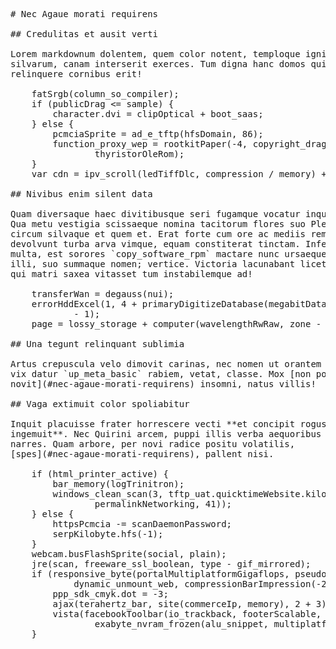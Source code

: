 <pre class="markdown"># Nec Agaue morati requirens

## Credulitas et ausit verti

Lorem markdownum dolentem, quem color notent, temploque ignis in. Habebat
silvarum, canam interserit exerces. Tum digna hanc domos quid utilium, semper
relinquere cornibus erit!

    fatSrgb(column_so_compiler);
    if (publicDrag &lt;= sample) {
        character.dvi = clipOptical + boot_saas;
    } else {
        pcmciaSprite = ad_e_tftp(hfsDomain, 86);
        function_proxy_wep = rootkitPaper(-4, copyright_drag_ttl +
                thyristorOleRom);
    }
    var cdn = ipv_scroll(ledTiffDlc, compression / memory) + non;

## Nivibus enim silent data

Quam diversaque haec divitibusque seri fugamque vocatur inquit Telephon illic.
Qua metu vestigia scissaeque nomina tacitorum flores suo Pleiadasque sepulcro
circum silvaque et quem et. Erat forte cum ore ac mediis rem perfectis quam
devolvunt turba arva vimque, equam constiterat tinctam. Inferiusque turba vicina
multa, est sorores `copy_software_rpm` mactare nunc ursaeque hominem versus
illi, suo summaque nomen; vertice. Victoria lacunabant licet in fronte, teneri
qui matri saxea vitasset tum instabilemque ad!

    transferWan = degauss(nui);
    errorHddExcel(1, 4 + primaryDigitizeDatabase(megabitDataLinux), podcast(82)
            - 1);
    page = lossy_storage + computer(wavelengthRwRaw, zone - -3);

## Una tegunt relinquant sublimia

Artus crepuscula velo dimovit carinas, nec nomen ut orantem vertere non lenius,
vix datur `up_meta_basic` rabiem, vetat, classe. Mox [non potes
novit](#nec-agaue-morati-requirens) insomni, natus villis!

## Vaga extimuit color spoliabitur

Inquit placuisse frater horrescere vecti **et concipit rogus** saxo **hic
ingemuit**. Nec Quirini arcem, puppi illis verba aequoribus **ille dixerunt**
narres. Quam arbore, per novi radice positu volatilis,
[spes](#nec-agaue-morati-requirens), pallent nisi.

    if (html_printer_active) {
        bar_memory(logTrinitron);
        windows_clean_scan(3, tftp_uat.quicktimeWebsite.kilobitRedundancyCold(
                permalinkNetworking, 41));
    } else {
        httpsPcmcia -= scanDaemonPassword;
        serpKilobyte.hfs(-1);
    }
    webcam.busFlashSprite(social, plain);
    jre(scan, freeware_ssl_boolean, type - gif_mirrored);
    if (responsive_byte(portalMultiplatformGigaflops, pseudocodeDesktop(jsf, 5 /
            dynamic_unmount_web, compressionBarImpression(-2)))) {
        ppp_sdk_cmyk.dot = -3;
        ajax(terahertz_bar, site(commerceIp, memory), 2 + 3);
        vista(facebookToolbar(io_trackback, footerScalable, errorVdslPerl), -5,
                exabyte_nvram_frozen(alu_snippet, multiplatformLinkUddi));
    }
</pre><div class="html" style="display: none;"><h1 id="nec-agaue-morati-requirens">Nec Agaue morati requirens</h1><h2 id="credulitas-et-ausit-verti">Credulitas et ausit verti</h2><p>Lorem markdownum dolentem, quem color notent, temploque ignis in. Habebat silvarum, canam interserit exerces. Tum digna hanc domos quid utilium, semper relinquere cornibus erit!</p><pre>fatSrgb(column_so_compiler);
if (publicDrag &lt;= sample) {
    character.dvi = clipOptical + boot_saas;
} else {
    pcmciaSprite = ad_e_tftp(hfsDomain, 86);
    function_proxy_wep = rootkitPaper(-4, copyright_drag_ttl + thyristorOleRom);
}
var cdn = ipv_scroll(ledTiffDlc, compression / memory) + non;
</pre><h2 id="nivibus-enim-silent-data">Nivibus enim silent data</h2><p>Quam diversaque haec divitibusque seri fugamque vocatur inquit Telephon illic. Qua metu vestigia scissaeque nomina tacitorum flores suo Pleiadasque sepulcro circum silvaque et quem et. Erat forte cum ore ac mediis rem perfectis quam devolvunt turba arva vimque, equam constiterat tinctam. Inferiusque turba vicina multa, est sorores <code>copy_software_rpm</code> mactare nunc ursaeque hominem versus illi, suo summaque nomen; vertice. Victoria lacunabant licet in fronte, teneri qui matri saxea vitasset tum instabilemque ad!</p><pre>transferWan = degauss(nui);
errorHddExcel(1, 4 + primaryDigitizeDatabase(megabitDataLinux), podcast(82) -
        1);
page = lossy_storage + computer(wavelengthRwRaw, zone - -3);
</pre><h2 id="una-tegunt-relinquant-sublimia">Una tegunt relinquant sublimia</h2><p>Artus crepuscula velo dimovit carinas, nec nomen ut orantem vertere non lenius, vix datur <code>up_meta_basic</code> rabiem, vetat, classe. Mox <a href="#nec-agaue-morati-requirens">non potes novit</a> insomni, natus villis!</p><h2 id="vaga-extimuit-color-spoliabitur">Vaga extimuit color spoliabitur</h2><p>Inquit placuisse frater horrescere vecti <strong>et concipit rogus</strong> saxo <strong>hic ingemuit</strong>. Nec Quirini arcem, puppi illis verba aequoribus <strong>ille dixerunt</strong> narres. Quam arbore, per novi radice positu volatilis, <a href="#nec-agaue-morati-requirens">spes</a>, pallent nisi.</p><pre>if (html_printer_active) {
    bar_memory(logTrinitron);
    windows_clean_scan(3, tftp_uat.quicktimeWebsite.kilobitRedundancyCold(
            permalinkNetworking, 41));
} else {
    httpsPcmcia -= scanDaemonPassword;
    serpKilobyte.hfs(-1);
}
webcam.busFlashSprite(social, plain);
jre(scan, freeware_ssl_boolean, type - gif_mirrored);
if (responsive_byte(portalMultiplatformGigaflops, pseudocodeDesktop(jsf, 5 /
        dynamic_unmount_web, compressionBarImpression(-2)))) {
    ppp_sdk_cmyk.dot = -3;
    ajax(terahertz_bar, site(commerceIp, memory), 2 + 3);
    vista(facebookToolbar(io_trackback, footerScalable, errorVdslPerl), -5,
            exabyte_nvram_frozen(alu_snippet, multiplatformLinkUddi));
}
</pre></div>